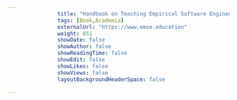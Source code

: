 ---
                title: "Handbook on Teaching Empirical Software Engineering: Online Materials"
                tags: [Book,Academia]
                externalUrl: "https://www.emse.education"
                weight: 851
                showDate: false
                showAuthor: false
                showReadingTime: false
                showEdit: false
                showLikes: false
                showViews: false
                layoutBackgroundHeaderSpace: false
                ---
